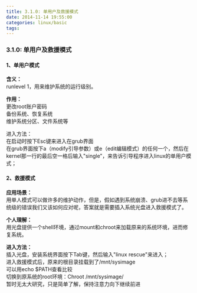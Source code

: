 ```yaml
---
title: 3.1.0: 单用户及救援模式
date: 2014-11-14 19:55:00
categories: linux/basic
tags:
---
```

### 3.1.0: 单用户及救援模式
#### 1、单用户模式
**含义：**  
runlevel 1，用来维护系统的运行级别。

**作用：**  
更改root账户密码  
备份系统、恢复系统  
维护系统分区、文件系统等  

进入方法：  
在启动时按下Esc键来进入在grub界面  
在grub界面按下a（modify引导参数）或e（edit编辑模式）的任何一个，然后在kernel那一行的最后空一格后输入"single"，来告诉引导程序进入linux的单用户模式；

#### 2、救援模式
**应用场景：**  
用单人模式可以做许多的维护动作，但是，假如遇到系统崩溃、grub进不去等系统级的错误我们又该如何应对呢，答案就是需要插入系统光盘进入救援模式了。

**个人理解：**  
用光盘提供一个shell环境，通过mount和chroot来加载原来的系统环境，进而修复系统。

**进入方法：**  
插入光盘，安装系统界面按下Tab键，然后输入"linux rescue"来进入；  
进入救援模式后，原来的根目录挂载到了/mnt/sysimage  
可以用echo $PATH查看比较  
切换到原系统的root环境：Chroot /mnt/sysimage/  
暂时无太大研究，只是简单了解，保持注意力向下继续前进
